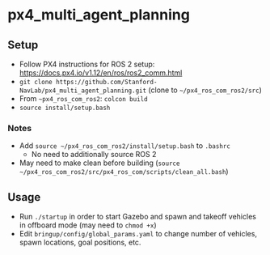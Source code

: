 # px4_multi_agent_planning

## Setup
 - Follow PX4 instructions for ROS 2 setup: https://docs.px4.io/v1.12/en/ros/ros2_comm.html
 - `git clone https://github.com/Stanford-NavLab/px4_multi_agent_planning.git` (clone to `~/px4_ros_com_ros2/src`)
 - From `~px4_ros_com_ros2`: `colcon build`
 - `source install/setup.bash`

### Notes
 - Add `source ~/px4_ros_com_ros2/install/setup.bash` to `.bashrc`
   - No need to additionally source ROS 2
 - May need to make clean before building (`source ~/px4_ros_com_ros2/src/px4_ros_com/scripts/clean_all.bash`)

## Usage
 - Run `./startup` in order to start Gazebo and spawn and takeoff vehicles in offboard mode (may need to `chmod +x`)
 - Edit `bringup/config/global_params.yaml` to change number of vehicles, spawn locations, goal positions, etc.
